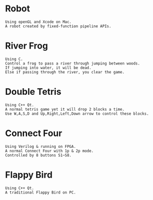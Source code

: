 Robot
==========
    Using openGL and Xcode on Mac.
    A robot created by fixed-function pipeline APIs. 

River Frog
==========
    Using C.
    Control a frog to pass a river through jumping between woods.
    If jumping into water, it will be dead.
    Else if passing through the river, you clear the game.
Double Tetris
=============
    Using C++ Qt.
    A normal tetris game yet it will drop 2 blocks a time.
    Use W,A,S,D and Up,Right,Left,Down arrow to control these blocks.
Connect Four
============
    Using Verilog & running on FPGA.
    A normal Connect Four with 1p & 2p mode.
    Controlled by 8 buttons S1~S8.
Flappy Bird
===========
    Using C++ Qt.
    A traditional Flappy Bird on PC.

